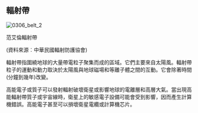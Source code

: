 ## 輻射帶

![0306_belt_2](./static/0306_belt_2.png)

范艾倫輻射帶

(資料來源︰中華民國輻射防護協會)

輻射帶指圍繞地球的大量帶電粒子聚集而成的區域。它們主要來自太陽風。輻射帶粒子的運動和動力取決於太陽風與地球磁場和等離子體之間的互動。它會除著時間(分鐘到幾年)改變。

高能電子或質子可以發射輻射破壞衛星或影響地球的電離層和高層大氣。當出現高能輻射帶質子或宇宙線時，衛星上的敏感電子設備可能會受到影響，因而產生計算機錯誤。高能電子甚至可以損壞衛星電纜或計算機芯片。

